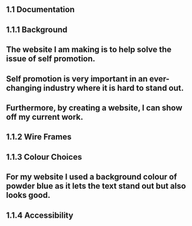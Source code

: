 ## 1.1 Documentation

## 1.1.1 Background 

## The website I am making is to help solve the issue of self promotion. 
## Self promotion is very important in an ever-changing industry where it is hard to stand out. 
## Furthermore, by creating a website, I can show off my current work.

## 1.1.2 Wire Frames

## 1.1.3 Colour Choices

## For my website I used a background colour of powder blue as it lets the text stand out but also looks good.

## 1.1.4 Accessibility

